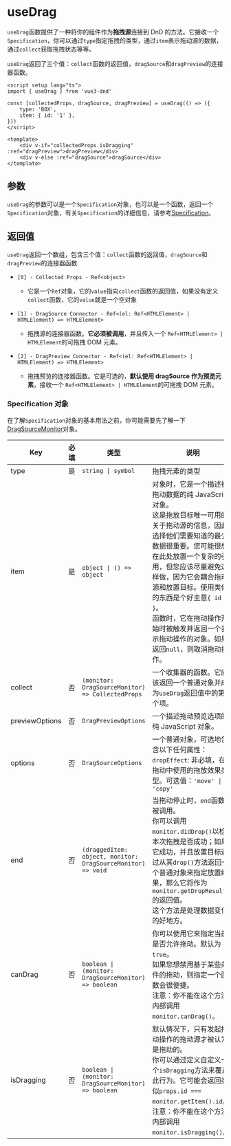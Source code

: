 # useDrag

`useDrag`函数提供了一种将你的组件作为**拖拽源**连接到 DnD 的方法。它接收一个`Specification`，你可以通过`type`指定拖拽的类型，通过`item`表示拖动源的数据，通过`collect`获取拖拽状态等等。

`useDrag`返回了三个值：`collect`函数的返回值，`dragSource`和`dragPreview`的连接器函数。

```vue
<script setup lang="ts">
import { useDrag } from 'vue3-dnd'

const [collectedProps, dragSource, dragPreview] = useDrag(() => ({
	type: 'BOX',
	item: { id: '1' },
}))
</script>

<template>
	<div v-if="collectedProps.isDragging" :ref="dragPreview">dragPreview</div>
	<div v-else :ref="dragSource">dragSource</div>
</template>
```

## 参数

`useDrag`的参数可以是一个`Specification`对象，也可以是一个函数，返回一个`Specification`对象，有关`Specification`的详细信息，请参考[Specification](#specification-对象)。

## 返回值

`useDrag`返回一个数组，包含三个值：`collect`函数的返回值，`dragSource`和`dragPreview`的连接器函数

- `[0] - Collected Props - Ref<object>` 
  - 它是一个`Ref`对象，它的`value`指向`collect`函数的返回值，如果没有定义`collect`函数，它的`value`就是一个空对象

- `[1] - DragSource Connector - Ref<(el: Ref<HTMLElement> | HTMLElement) => HTMLElement>` 
  - 拖拽源的连接器函数。**它必须被调用**，并且传入一个 `Ref<HTMLElement> | HTMLElement`的可拖拽 DOM 元素。

- `[2] - DragPreview Connector - Ref<(el: Ref<HTMLElement> | HTMLElement) => HTMLElement>` 
  - 拖拽预览的连接器函数。它是可选的，**默认使用 dragSource 作为预览元素**，接收一个 `Ref<HTMLElement> | HTMLElement`的可拖拽 DOM 元素。

### Specification 对象

在了解`Specification`对象的基本用法之前，你可能需要先了解一下[DragSourceMonitor](../monitors/drag-source-monitor)对象。


| Key            | 必填  | 类型                                                          | 说明                                                                                                                                                                             |
|----------------|-----|-------------------------------------------------------------|--------------------------------------------------------------------------------------------------------------------------------------------------------------------------------|
| type           | 是   | `string \| symbol`                                                                                                                                                                        | 拖拽元素的类型                                                                                                                                                                                              |
| item           | 是   | `object \| () => object`                                                                                                                                                                  | 对象时，它是一个描述被拖动数据的纯 JavaScript 对象。<br>这是拖放目标唯一可用的关于拖动源的信息，因此选择他们需要知道的最少数据很重要。您可能很想在此处放置一个复杂的引用，但您应该尽量避免这样做，因为它会耦合拖动源和放置目标。使用类似的东西是个好主意`{ id }`。<br> 函数时，它在拖动操作开始时被触发并返回一个表示拖动操作的对象。如果返回`null`，则取消拖动操作。 |
| collect        | 否   | `(monitor: DragSourceMonitor) => CollectedProps`            | 一个收集器的函数。它应该返回一个普通对象并成为`useDrag`返回值中的第一个项。                                                                                                                                     |
| previewOptions | 否   | `DragPreviewOptions`                                        | 一个描述拖动预览选项的纯 JavaScript 对象。                                                                                                                                                    |
| options        | 否   | `DragSourceOptions`                                         | 一个普通对象，可选地包含以下任何属性：<br>`dropEffect`: 非必填，在此拖动中使用的拖放效果类型。可选值：`'move' \| 'copy'`                                                                               |
| end            | 否   | `(draggedItem: object, monitor: DragSourceMonitor) => void` | 当拖动停止时，`end`函数会被调用。<br>你可以调用`monitor.didDrop()`以检查本次拖拽是否成功；如果它成功，并且放置目标通过从其`drop()`方法返回一个普通对象来指定放置结果，那么它将作为`monitor.getDropResult()`的返回值。<br>这个方法是处理数据变化的好地方。 |
| canDrag        | 否   | `boolean \| (monitor: DragSourceMonitor) => boolean`                                                                                                                                       | 你可以使用它来指定当前是否允许拖动。默认为`true`。<br>如果您想禁用基于某些条件的拖动，则指定一个函数会很便捷。<br>注意：你不能在这个方法内部调用`monitor.canDrag()`。                                                       |
| isDragging     | 否   | `boolean \| (monitor: DragSourceMonitor) => boolean`                                                                                                                                       | 默认情况下，只有发起拖动操作的拖动源才被认为是拖动的。<br>你可以通过定义自定义一个`isDragging`方法来覆盖此行为。它可能会返回类似`props.id === monitor.getItem().id`。<br>注意：你不能在这个方法内部调用`monitor.isDragging()`。 |
